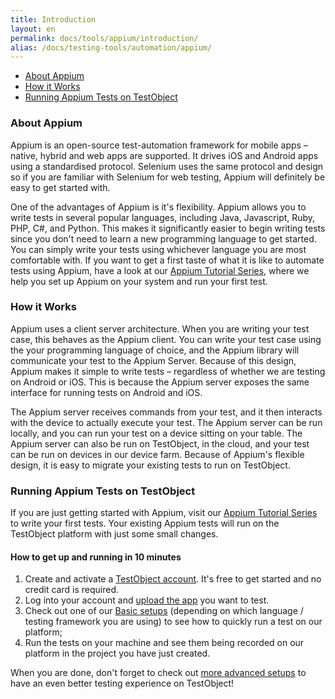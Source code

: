 ```yaml
---
title: Introduction
layout: en
permalink: docs/tools/appium/introduction/
alias: /docs/testing-tools/automation/appium/
---
```


<ul>
	<li><a href="#about-appium">About Appium</a></li>
	<li><a href="#how-it-works">How it Works</a></li>
	<li><a href="#testing">Running Appium Tests on TestObject</a></li>
</ul>

<h3 id="about-appium">About Appium</h3>

Appium is an open-source test-automation framework for mobile apps &ndash; native, hybrid and web apps are supported. It drives iOS and Android apps using a standardised protocol. Selenium uses the same protocol and design so if you are familiar with Selenium for web testing, Appium will definitely be easy to get started with.

One of the advantages of Appium is it's flexibility. Appium allows you to write tests in several popular languages, including Java, Javascript, Ruby, PHP, C#, and Python. This makes it significantly easier to begin writing tests since you don't need to learn a new programming language to get started. You can simply write your tests using whichever language you are most comfortable with. If you want to get a first taste of what it is like to automate tests using Appium, have a look at our <a href="/docs/guides/tutorials-appium/">Appium Tutorial Series</a>, where we help you set up Appium on your system and run your first test.

<h3 id="how-it-works">How it Works</h3>

Appium uses a client server architecture. When you are writing your test case, this behaves as the Appium client. You can write your test case using the your programming language of choice, and the Appium library will communicate your test to the Appium Server. Because of this design, Appium makes it simple to write tests &ndash; regardless of whether we are testing on Android or iOS. This is because the Appium server exposes the same interface for running tests on Android and iOS. 

The Appium server receives commands from your test, and it then interacts with the device to actually execute your test. The Appium server can be run locally, and you can run your test on a device sitting on your table. The Appium server can also be run on TestObject, in the cloud, and your test can be run on devices in our device farm. Because of Appium's flexible design, it is easy to migrate your existing tests to run on TestObject.

<h3 id="testing">Running Appium Tests on TestObject</h3>

If you are just getting started with Appium, visit our [Appium Tutorial Series](/docs/guides/tutorials-appium/) to write your first tests. Your existing Appium tests will run on the TestObject platform with just some small changes.

<h4>How to get up and running in 10 minutes</h4>

1. Create and activate a <a href="https://app.testobject.com/#/signup" target="_blank">TestObject account</a>. It's free to get started and no credit card is required.
2. Log into your account and [upload the app](/docs/general-reference/managing-your-apps/) you want to test.
3. Check out one of our [Basic setups](/docs/tools/appium/setups/basic-setups) (depending on which language / testing framework you are using) to see how to quickly run a test on our platform;
5. Run the tests on your machine and see them being recorded on our platform in the project you have just created.

When you are done, don't forget to check out <a href="/docs/tools/appium/setups/">more advanced setups</a> to have an even better testing experience on TestObject!

